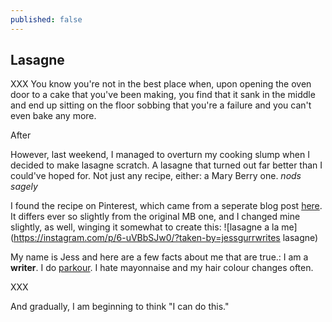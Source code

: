 ```yaml
---
published: false
---
```


## Lasagne

XXX
You know you're not in the best place when, upon opening the oven door to a cake that you've been making, you find that it sank in the middle and end up sitting on the floor sobbing that you're a failure and you can't even bake any more.

After 

However, last weekend, I managed to overturn my cooking slump when I decided to make lasagne scratch. A lasagne that turned out far better than I could've hoped for. Not just any recipe, either: a Mary Berry one. *nods sagely* 

I found the recipe on Pinterest, which came from a seperate blog post [here](http://cherryonacake.blogspot.co.uk/2009/06/meat-lasagna.html). It differs ever so slightly from the original MB one, and I changed mine slightly, as well, winging it somewhat to create this:
![lasagne a la me](https://instagram.com/p/6-uVBbSJw0/?taken-by=jessgurrwrites lasagne)

My name is Jess and here are a few facts about me that are true.: I am a **writer**. I do [parkour](). I hate mayonnaise and my hair colour changes often.

XXX

And gradually, I am beginning to think "I can do this."
